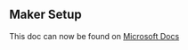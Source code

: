 ## Maker Setup

This doc can now be found on [Microsoft Docs](https://docs.microsoft.com/power-platform/guidance/coe/cli/alm/maker-setup)